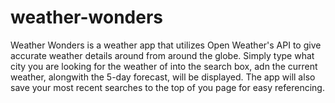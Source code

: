 # weather-wonders
Weather Wonders is a weather app that utilizes Open Weather's API to give accurate weather details around from around the globe. Simply type what city you are looking for the weather of into the search box, adn the current weather, alongwith the 5-day forecast, will be displayed. The app will also save your most recent searches to the top of you page for easy referencing. 